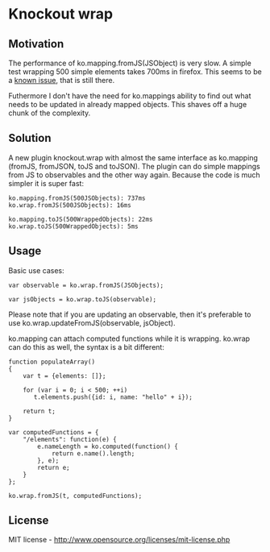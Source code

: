 Knockout wrap
=============

Motivation
----------

The performance of ko.mapping.fromJS(JSObject) is very slow. A simple
test wrapping 500 simple elements takes 700ms in firefox. This seems
to be a [known issue](https://groups.google.com/forum/#!msg/knockoutjs/NuKs_tawI2M/Mw3HAaXSv60J),
that is still there.

Futhermore I don't have the need for ko.mappings ability to find out
what needs to be updated in already mapped objects. This shaves off a
huge chunk of the complexity.

Solution
--------

A new plugin knockout.wrap with almost the same interface as
ko.mapping (fromJS, fromJSON, toJS and toJSON). The plugin can do
simple mappings from JS to observables and the other way again.
Because the code is much simpler it is super fast:

    ko.mapping.fromJS(500JSObjects): 737ms
    ko.wrap.fromJS(500JSObjects): 16ms

    ko.mapping.toJS(500WrappedObjects): 22ms
    ko.wrap.toJS(500WrappedObjects): 5ms 

Usage
-----

Basic use cases:

    var observable = ko.wrap.fromJS(JSObjects);

    var jsObjects = ko.wrap.toJS(observable);

Please note that if you are updating an observable, then it's
preferable to use ko.wrap.updateFromJS(observable, jsObject).

ko.mapping can attach computed functions while it is wrapping. ko.wrap
can do this as well, the syntax is a bit different:

    function populateArray()
    {
        var t = {elements: []};

        for (var i = 0; i < 500; ++i)
           t.elements.push({id: i, name: "hello" + i});

        return t;
    }

    var computedFunctions = {
        "/elements": function(e) {
            e.nameLength = ko.computed(function() {
                return e.name().length;
            }, e);
            return e;
        }
    };

    ko.wrap.fromJS(t, computedFunctions);

License
-------

MIT license - http://www.opensource.org/licenses/mit-license.php
